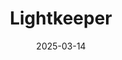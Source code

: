 ---  
layout: startup_page  
title: "Lightkeeper"  
id: "lightkeeper.com"  
permalink: "/lightkeeperlightkeeper.com03142025/"  
website: "https://lightkeeper.com/"  
funding_round: "Growth Financing"  
funding_amount: ""  
investors: "PSG"  
about: "Lightkeeper provides data management, advanced analytics, and insights for investment managers. Its platform equips investment managers with tools to generate actionable insights on both investments and ideas, aggregating and enriching data from multiple sources. The company serves over 140 clients."  
markets: "Investment Software"  
hq: "Boston, Massachusetts, United States"  
founded_year: "2014"  
linkedin: "https://www.linkedin.com/company/psgequity"  
twitter: ""  
instagram: ""  
facebook: ""  
crunchbase: ""  
pitchbook: ""  

date_display: "14-Mar-2025"  
date: "2025-03-14"

# SEO Optimization  
meta_title: "Lightkeeper - Growth Financing"  
meta_description: "Lightkeeper, Lightkeeper provides data management, advanced analytics, and insights for investment managers. Its platform equips investment managers with tools to ..."  
meta_keywords: "Lightkeeper, Investment Software, Growth Financing funding"  
canonical_url: "https://startup.projectstartups.com/lightkeeperlightkeeper.com03142025/"  
---
